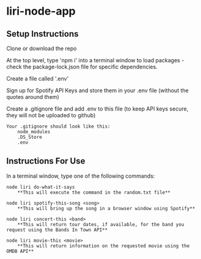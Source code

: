 # liri-node-app

## Setup Instructions
Clone or download the repo

At the top level, type 'npm i' into a terminal window to load packages - check the package-lock.json file for specific dependencies.

Create a file called '.env'

Sign up for Spotify API Keys and store them in your .env file (without the quotes around them)

Create a .gitignore file and add .env to this file (to keep API keys secure, they will not be uploaded to github)

    Your .gitignore should look like this:
        node_modules
        .DS_Store
        .env


## Instructions For Use
In a terminal window, type one of the following commands:

    node liri do-what-it-says
        **This will execute the command in the random.txt file**
        
    node liri spotify-this-song <song>
        **This will bring up the song in a browser window using Spotify**
        
    node liri concert-this <band>
        **This will return tour dates, if available, for the band you request using the Bands In Town API**
        
    node liri movie-this <movie>
        **This will return information on the requested movie using the OMDB API**
